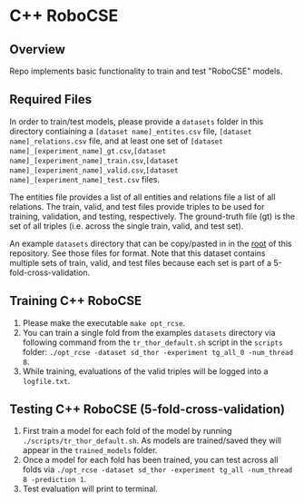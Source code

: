 # C++ RoboCSE

## Overview
Repo implements basic functionality to train and test "RoboCSE" models.

## Required Files
In order to train/test models, please provide a `datasets` folder in this directory contiaining a `[dataset name]_entites.csv` file, `[dataset name]_relations.csv` file, and at least one set of `[dataset name]_[experiment_name]_gt.csv`,`[dataset name]_[experiment_name]_train.csv`,`[dataset name]_[experiment_name]_valid.csv`,`[dataset name]_[experiment_name]_test.csv` files. 

The entities file provides a list of all entities and relations file a list of all relations. The train, valid, and test files provide triples to be used for training, validation, and testing, respectively. The ground-truth file (gt) is the set of all triples (i.e. across the single train, valid, and test set).

An example `datasets` directory that can be copy/pasted in in the [root](https://github.com/adaruna3/RoboCSE) of this repository. See those files for format. Note that this dataset contains multiple sets of train, valid, and test files because each set is part of a 5-fold-cross-validation.

## Training C++ RoboCSE
1. Please make the executable `make opt_rcse`.
2. You can train a single fold from the examples `datasets` directory via following command from the `tr_thor_default.sh` script in the `scripts` folder: `./opt_rcse -dataset sd_thor -experiment tg_all_0 -num_thread 8`.
3. While training, evaluations of the valid triples will be logged into a `logfile.txt`.

## Testing C++ RoboCSE (5-fold-cross-validation)
1. First train a model for each fold of the model by running `./scripts/tr_thor_default.sh`. As models are trained/saved they will appear in the `trained_models` folder.
2. Once a model for each fold has been trained, you can test across all folds via `./opt_rcse -dataset sd_thor -experiment tg_all -num_thread 8 -prediction 1`.
3. Test evaluation will print to terminal.
